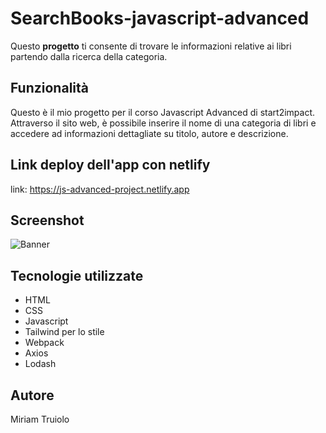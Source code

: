 # SearchBooks-javascript-advanced

Questo **progetto** ti consente di trovare le informazioni relative ai libri partendo dalla ricerca della categoria.

## Funzionalità

Questo è il mio progetto per il corso Javascript Advanced di start2impact. 
Attraverso il sito web, è possibile inserire il nome di una categoria di libri e accedere ad informazioni dettagliate su titolo, autore e descrizione.

## Link deploy dell'app con netlify

link: https://js-advanced-project.netlify.app

## Screenshot

![Banner](https://mattiacaprioli.github.io/js-advanced-project/src/img/preview.png)

## Tecnologie utilizzate

- HTML
- CSS
- Javascript
- Tailwind per lo stile
- Webpack 
- Axios
- Lodash

## Autore

Miriam Truiolo
